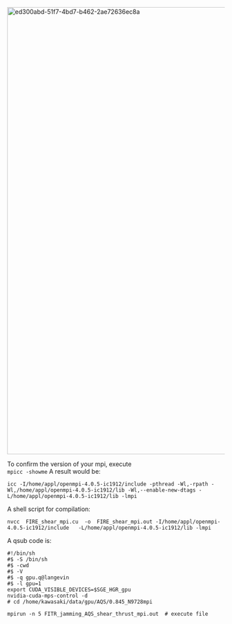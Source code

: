 <img width="1033" alt="ed300abd-51f7-4bd7-b462-2ae72636ec8a" src="https://github.com/TakeshiKawasaki/GPU-for-MD/assets/72239760/23d7b527-24d6-4081-8ebb-ca4f358bad82">


To confirm the version of your mpi, execute <br>
`mpicc -showme`
A result would be:
```
icc -I/home/appl/openmpi-4.0.5-ic1912/include -pthread -Wl,-rpath -Wl,/home/appl/openmpi-4.0.5-ic1912/lib -Wl,--enable-new-dtags -L/home/appl/openmpi-4.0.5-ic1912/lib -lmpi
```

A shell script for compilation:
```
nvcc  FIRE_shear_mpi.cu  -o  FIRE_shear_mpi.out -I/home/appl/openmpi-4.0.5-ic1912/include   -L/home/appl/openmpi-4.0.5-ic1912/lib -lmpi
```
A qsub code is:
```
#!/bin/sh
#$ -S /bin/sh
#$ -cwd
#$ -V
#$ -q gpu.q@langevin                                                                                                                                                          
#$ -l gpu=1
export CUDA_VISIBLE_DEVICES=$SGE_HGR_gpu
nvidia-cuda-mps-control -d
# cd /home/kawasaki/data/gpu/AQS/0.845_N9728mpi

mpirun -n 5 FITR_jamming_AQS_shear_thrust_mpi.out  # execute file
```

